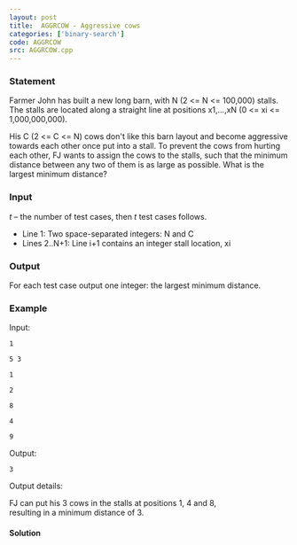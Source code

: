 ```yaml
---
layout: post
title:  AGGRCOW - Aggressive cows
categories: ['binary-search']
code: AGGRCOW
src: AGGRCOW.cpp
---
```


### **Statement**

Farmer John has built a new long barn, with N (2 <= N <= 100,000) stalls. The
stalls are located along a straight line at positions x1,...,xN (0 <= xi <=
1,000,000,000).  
  
His C (2 <= C <= N) cows don't like this barn layout and become aggressive
towards each other once put into a stall. To prevent the cows from hurting
each other, FJ wants to assign the cows to the stalls, such that the minimum
distance between any two of them is as large as possible. What is the largest
minimum distance?  

### Input

_t_ – the number of test cases, then _t_ test cases follows.  
* Line 1: Two space-separated integers: N and C  
* Lines 2..N+1: Line i+1 contains an integer stall location, xi  

### Output

For each test case output one integer: the largest minimum distance.  

### Example

Input:

    
    
    1
    5 3
    1
    2
    8
    4
    9
    

Output:

    
    
    3
    

Output details:

FJ can put his 3 cows in the stalls at positions 1, 4 and 8,  
resulting in a minimum distance of 3.  



#### **Solution**



